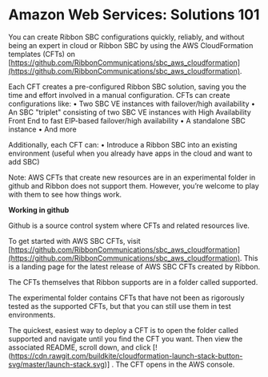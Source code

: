 # Amazon Web Services: Solutions 101

You can create Ribbon SBC configurations quickly, reliably, and without being an expert in cloud or Ribbon SBC by using the AWS CloudFormation templates (CFTs) on [https://github.com/RibbonCommunications/sbc_aws_cloudformation](https://github.com/RibbonCommunications/sbc_aws_cloudformation).

Each CFT creates a pre-configured Ribbon SBC solution, saving you the time and effort involved in a manual configuration.
CFTs can create configurations like:
•	Two SBC VE instances with failover/high availability
•	An SBC "triplet" consisting of two SBC VE instances with High Availability Front End to fast EIP-based failover/high availability 
•	A standalone SBC instance
•	And more

Additionally, each CFT can:
•	Introduce a Ribbon SBC into an existing environment (useful when you already have apps in the cloud and want to add SBC)

Note: AWS CFTs that create new resources are in an experimental folder in github and Ribbon does not support them. However, you’re welcome to play with them to see how things work.

**Working in github**

Github is a source control system where CFTs and related resources live.

To get started with AWS SBC CFTs, visit [https://github.com/RibbonCommunications/sbc_aws_cloudformation](https://github.com/RibbonCommunications/sbc_aws_cloudformation). This is a landing page for the latest release of AWS SBC CFTs created by Ribbon.

The CFTs themselves that Ribbon supports are in a folder called supported.

The experimental folder contains CFTs that have not been as rigorously tested as the supported CFTs, but that you can still use them in test environments.

The quickest, easiest way to deploy a CFT is to open the folder called supported and navigate until you find the CFT you want.
Then view the associated README, scroll down, and click [!(https://cdn.rawgit.com/buildkite/cloudformation-launch-stack-button-svg/master/launch-stack.svg)] . The CFT opens in the AWS console.
